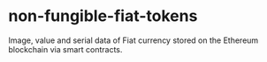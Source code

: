 # non-fungible-fiat-tokens
Image, value and serial data of Fiat currency stored on the Ethereum blockchain via smart contracts.
